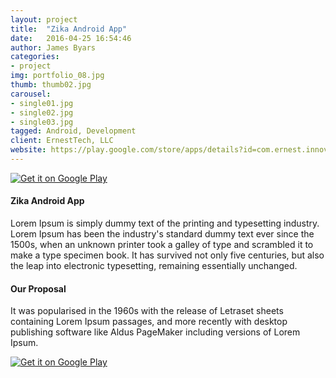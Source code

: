 ```yaml
---
layout: project
title:  "Zika Android App"
date:   2016-04-25 16:54:46
author: James Byars
categories:
- project
img: portfolio_08.jpg
thumb: thumb02.jpg
carousel:
- single01.jpg
- single02.jpg
- single03.jpg
tagged: Android, Development
client: ErnestTech, LLC
website: https://play.google.com/store/apps/details?id=com.ernest.innov.zikaoutbreak
---
```


<a href='https://play.google.com/store/apps/details?id=com.ernest.innov.zikaoutbreak&utm_source=global_co&utm_medium=prtnr&utm_content=Mar2515&utm_campaign=PartBadge&pcampaignid=MKT-Other-global-all-co-prtnr-py-PartBadge-Mar2515-1'><img alt='Get it on Google Play' src='https://play.google.com/intl/en_us/badges/images/generic/en_badge_web_generic.png'/></a>

#### Zika Android App
Lorem Ipsum is simply dummy text of the printing and typesetting industry. Lorem Ipsum has been the industry's standard dummy text ever since the 1500s, when an unknown printer took a galley of type and scrambled it to make a type specimen book. It has survived not only five centuries, but also the leap into electronic typesetting, remaining essentially unchanged.

#### Our Proposal
It was popularised in the 1960s with the release of Letraset sheets containing Lorem Ipsum passages, and more recently with desktop publishing software like Aldus PageMaker including versions of Lorem Ipsum.

<a href='https://play.google.com/store/apps/details?id=com.ernest.innov.zikaoutbreak&utm_source=global_co&utm_medium=prtnr&utm_content=Mar2515&utm_campaign=PartBadge&pcampaignid=MKT-Other-global-all-co-prtnr-py-PartBadge-Mar2515-1'><img alt='Get it on Google Play' src='https://play.google.com/intl/en_us/badges/images/generic/en_badge_web_generic.png'/></a>
